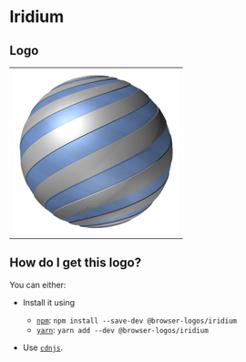 # Iridium

## Logo

<table>
    <tr height=300>
        <td>
            <a href="https://github.com/alrra/browser-logos/tree/8ad7813ba37934f854354ad52c149f8f6a5439e5/src/archive/iridium">
                <img width=290 src="https://raw.githubusercontent.com/alrra/browser-logos/8ad7813ba37934f854354ad52c149f8f6a5439e5/src/archive/iridium/iridium_512x512.png" alt="Iridium browser logo">
            </a>
        </td>
    </tr>
</table>

## How do I get this logo?

You can either:

* Install it using

  * [`npm`][npm]: `npm install --save-dev @browser-logos/iridium`
  * [`yarn`][yarn]: `yarn add --dev @browser-logos/iridium`

* Use [`cdnjs`][cdnjs].

<!-- Link labels: -->

[cdnjs]: https://cdnjs.com/libraries/browser-logos
[npm]: https://www.npmjs.com/
[yarn]: https://yarnpkg.com/
